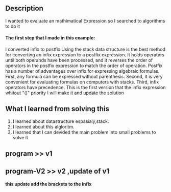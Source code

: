 ## Description
I wanted to evaluate an mathimatical Expression so I searched to algorithms to do it 
#### The first step that I made in this example:
I converted infix to postfix
Using the stack data structure is the best method for converting an infix expression to a postfix expression. It holds operators until both operands have been processed, and it reverses the order of operators in the postfix expression to match the order of operation.
Postfix has a number of advantages over infix for expressing algebraic formulas. First, any formula can be expressed without parenthesis. Second, it is very convenient for evaluating formulas on computers with stacks. Third, infix operators have precedence.
This is the first version that the infix expression whitout "()" priority
I will make it and update the solution 
## What I learned from solving this
1. I learned about datastructure espasialy,stack.
2. I learned about this algloritm.
3. I learned that I can devided the main problem into small problems to solve it
## program >> v1
## program-V2 >> v2 ,update of v1
#### this update add the brackets to the infix